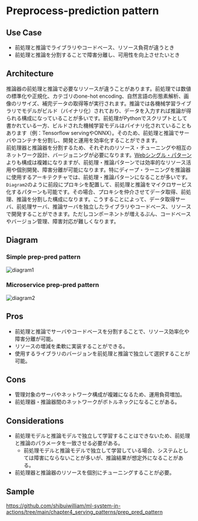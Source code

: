 # Preprocess-prediction pattern

## Use Case
- 前処理と推論でライブラリやコードベース、リソース負荷が違うとき
- 前処理と推論を分割することで障害分離し、可用性を向上させたいとき

## Architecture
推論器の前処理と推論で必要なリソースが違うことがあります。前処理では数値の標準化や正規化、カテゴリのone-hot encoding、自然言語の形態素解析、画像のリサイズ、補完データの取得等が実行されます。推論では各機械学習ライブラリでモデルがビルド（バイナリ化）されており、データを入力すれば推論が得られる構成になっていることが多いです。前処理がPythonでスクリプトとして書かれている一方、ビルドされた機械学習モデルはバイナリ化されていることもあります（例：Tensorflow servingやONNX）。そのため、前処理と推論でサーバやコンテナを分割し、開発と運用を効率化することができます。<br>
前処理器と推論器を分割するため、それぞれのリソース・チューニングや相互のネットワーク設計、バージョニングが必要になります。[Webシングル・パターン](../Web-single-pattern/design_ja.md)よりも構成は複雑になりますが、前処理・推論パターンでは効率的なリソース活用や個別開発、障害分離が可能になります。特にディープ・ラーニングを推論器に使用するアーキテクチャでは、前処理・推論パターンになることが多いです。<br>
`Diagram2`のように前段にプロキシを配置して、前処理と推論をマイクロサービス化するパターンも可能です。その場合、プロキシを仲介させてデータ取得、前処理、推論を分割した構成になります。こうすることによって、データ取得サーバ、前処理サーバ、推論サーバを独立したライブラリやコードベース、リソースで開発することができます。ただしコンポーネントが増えるぶん、コードベースやバージョン管理、障害対応が難しくなります。

## Diagram
### Simple prep-pred pattern
![diagram1](diagram1.png)

### Microservice prep-pred pattern
![diagram2](diagram2.png)

## Pros
- 前処理と推論でサーバやコードベースを分割することで、リソース効率化や障害分離が可能。
- リソースの増減を柔軟に実装することができる。
- 使用するライブラリのバージョンを前処理と推論で独立して選択することが可能。

## Cons
- 管理対象のサーバやネットワーク構成が複雑になるため、運用負荷増加。
- 前処理器・推論器間のネットワークがボトルネックになることがある。

## Considerations
- 前処理モデルと推論モデルで独立して学習することはできないため、前処理と推論のパラメータを一致させる必要がある。
  - 前処理モデルと推論モデルで独立して学習している場合、システムとしては障害にならないことが多いが、推論結果が想定外になることがある。
- 前処理器と推論器のリソースを個別にチューニングすることが必要。

## Sample
https://github.com/shibuiwilliam/ml-system-in-actions/tree/main/chapter4_serving_patterns/prep_pred_pattern
